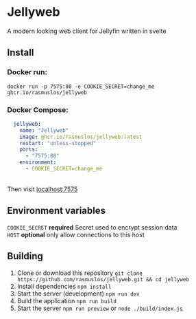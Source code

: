 # Jellyweb
A modern looking web client for Jellyfin written in svelte

## Install
### Docker run:
`docker run -p 7575:80 -e COOKIE_SECRET=change_me ghcr.io/rasmuslos/jellyweb`

### Docker Compose:
```yml
  jellyweb:
    name: "Jellyweb"
    image: ghcr.io/rasmuslos/jellyweb:latest
    restart: "unless-stopped"
    ports:
      - "7575:80"
    environment:
      - COOKIE_SECRET=change_me
```
\
Then visit [localhost:7575](http://localhost:7575)

## Environment variables
`COOKIE_SECRET` **required** Secret used to encrypt session data \
`HOST` **optional** only allow connections to this host

## Building
1. Clone or download this repository
`git clone https://github.com/rasmuslos/jellyweb.git && cd jellyweb`
2. Install dependencies
`npm install`
3. Start the server (development)
`npm run dev`
4. Build the application
`npm run build`
5. Start the server
`npm run preview` or `node ./build/index.js`
